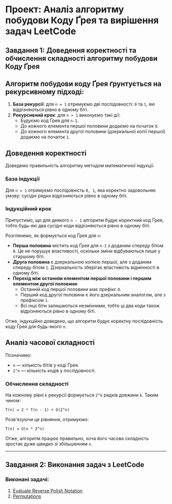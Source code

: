 # Проект: Аналіз алгоритму побудови Коду Ґрея та вирішення задач LeetCode

## Завдання 1: Доведення коректності та обчислення складності алгоритму побудови Коду Ґрея

## Алгоритм побудови коду Ґрея ґрунтується на рекурсивному підході:

1. **База рекурсії**: для `n = 1` отримуємо дві послідовності: `0` та `1`, які відрізняються рівно в одному біті.
2. **Рекурсивний крок**: для `n > 1` виконуємо такі дії:
   - Будуємо код Ґрея для `n-1`.
   - До кожного елемента першої половини додаємо на початок `0`.
   - До кожного елемента другої половини (дзеркальної копії першої) додаємо на початок `1`.

## Доведення коректності

Доведемо правильність алгоритму методом математичної індукції.

### База індукції

Для `n = 1` отримуємо послідовність `0, 1`, яка коректно задовольняє умову: сусідні рядки відрізняються рівно в одному біті.

### Індукційний крок

Припустимо, що для деякого `n - 1` алгоритм будує коректний код Ґрея, тобто будь-які два сусідні коди відрізняються рівно в одному біті.

Розглянемо, як формується код Ґрея для `n`:
- **Перша половина** містить код Ґрея для `n-1` з доданим спереду бітом `0`. Це не порушує властивості, оскільки зміни відбуваються лише у старшому біті.
- **Друга половина** є дзеркальною копією першої, але з доданим спереду бітом `1`. Дзеркальність зберігає властивість відмінності в одному біті.
- **Перехід між останнім елементом першої половини і першим елементом другої половини**:
  - Останній код першої половини має префікс `0`.
  - Перший код другої половини є його дзеркальним аналогом, але з префіксом `1`.
  - Всі інші біти залишаються незмінними, тобто ці два коди також відрізняються рівно в одному біті.

Отже, індукційно доведено, що алгоритм будує коректну послідовність коду Ґрея для будь-якого `n`.

## Аналіз часової складності

Позначимо:
- `n` — кількість бітів у коді Ґрея.
- `2^n` — кількість кодів у послідовності.

### Обчислення складності

На кожному рівні `k` рекурсії формується `2^k` рядків довжини `k`. Таким чином:

`T(n) = 2 * T(n - 1) + O(2^n)`

Розв'язуючи це рівняння, отримуємо:

`T(n) = O(n * 2^n)`

Отже, алгоритм працює правильно, хоча його часова складність зростає дуже швидко зі збільшенням `n`.


---

## Завдання 2: Виконання задач з LeetCode
### Виконані задачі:
1. [Evaluate Reverse Polish Notation](https://leetcode.com/problems/evaluate-reverse-polish-notation/solutions/6505505/solution-to-evaluate-reverse-polish-nota-7ez4/)
2. [Permutations](https://leetcode.com/problems/permutations/solutions/6505516/solution-to-permutations-by-anhkmc2tmy-8joh/)




